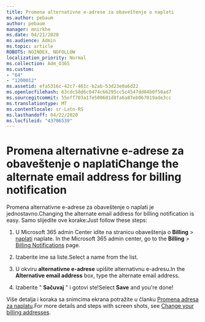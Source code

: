 ```yaml
---
title: Promena alternativne e-adrese za obaveštenje o naplati
ms.author: pebaum
author: pebaum
manager: mnirkhe
ms.date: 04/21/2020
ms.audience: Admin
ms.topic: article
ROBOTS: NOINDEX, NOFOLLOW
localization_priority: Normal
ms.collection: Adm_O365
ms.custom:
- "64"
- "1200012"
ms.assetid: efa5316c-42c7-461c-b2ab-53d23e0a6d22
ms.openlocfilehash: 63cdc58d6c0474c66295cc5c4547dd04b0f50ad7
ms.sourcegitcommit: 55eff703a17e500681d8fa6a87eb067019ade3cc
ms.translationtype: MT
ms.contentlocale: sr-Latn-RS
ms.lasthandoff: 04/22/2020
ms.locfileid: "43706539"
---
```

# <a name="change-the-alternate-email-address-for-billing-notification"></a><span data-ttu-id="4d070-102">Promena alternativne e-adrese za obaveštenje o naplati</span><span class="sxs-lookup"><span data-stu-id="4d070-102">Change the alternate email address for billing notification</span></span>

<span data-ttu-id="4d070-103">Promena alternativne e-adrese za obaveštenje o naplati je jednostavno.</span><span class="sxs-lookup"><span data-stu-id="4d070-103">Changing the alternate email address for billing notification is easy.</span></span> <span data-ttu-id="4d070-104">Samo slijedite ove korake:</span><span class="sxs-lookup"><span data-stu-id="4d070-104">Just follow these steps:</span></span>
  
1. <span data-ttu-id="4d070-105">U Microsoft 365 admin Center idite na stranicu obaveštenja o **Billing** \> [naplati](https://go.microsoft.com/fwlink/p/?linkid=853212) naplate.  </span><span class="sxs-lookup"><span data-stu-id="4d070-105">In the Microsoft 365 admin center, go to the **Billing** \>  [Billing Notifications](https://go.microsoft.com/fwlink/p/?linkid=853212) page.</span></span>

2. <span data-ttu-id="4d070-106">Izaberite ime sa liste.</span><span class="sxs-lookup"><span data-stu-id="4d070-106">Select a name from the list.</span></span>

3. <span data-ttu-id="4d070-107">U okviru **alternativne e-adrese** upišite alternativnu e-adresu.</span><span class="sxs-lookup"><span data-stu-id="4d070-107">In the **Alternative email address** box, type the alternate email address.</span></span>

4. <span data-ttu-id="4d070-108">Izaberite " **Sačuvaj** " i gotovi ste!</span><span class="sxs-lookup"><span data-stu-id="4d070-108">Select **Save** and you're done!</span></span>

<span data-ttu-id="4d070-109">Više detalja i koraka sa snimcima ekrana potražite u članku [Promena adresa za naplatu](https://docs.microsoft.com/office365/admin/subscriptions-and-billing/change-your-billing-addresses).</span><span class="sxs-lookup"><span data-stu-id="4d070-109">For more details and steps with screen shots, see [Change your billing addresses](https://docs.microsoft.com/office365/admin/subscriptions-and-billing/change-your-billing-addresses).</span></span>
  